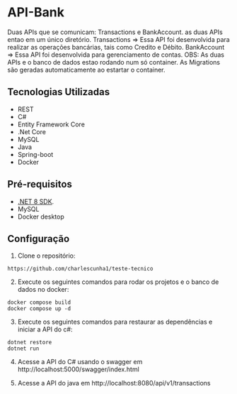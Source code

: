 # API-Bank

Duas APIs que se comunicam: Transactions e BankAccount. as duas APIs entao em um único diretório.
Transactions => Essa API foi desenvolvida para realizar as operações bancárias, tais como Credito e Débito.
BankAccount =>  Essa API foi desenvolvida para gerenciamento de contas.
OBS: As duas APIs e o banco de dados estao rodando num só container.
As Migrations são geradas automaticamente ao estartar o container.

## Tecnologias Utilizadas

* REST
* C#
* Entity Framework Core
* .Net Core
* MySQL
* Java
* Spring-boot
* Docker

## Pré-requisitos

* [.NET 8 SDK](https://dotnet.microsoft.com/pt-br/download/).
* MySQL
* Docker desktop


## Configuração

1. Clone o repositório:

```
https://github.com/charlescunha1/teste-tecnico
```

2. Execute os seguintes comandos para rodar os projetos e o banco de dados no docker:

```
docker compose build
docker compose up -d
```

3. Execute os seguintes comandos para restaurar as dependências e iniciar a API do c#:

```
dotnet restore
dotnet run
```

4. Acesse a API do C# usando o swagger em http://localhost:5000/swagger/index.html

5. Acesse a API do java em http://localhost:8080/api/v1/transactions

